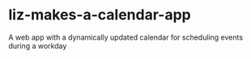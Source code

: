 # liz-makes-a-calendar-app
A web app with a dynamically updated calendar for scheduling events during a workday
